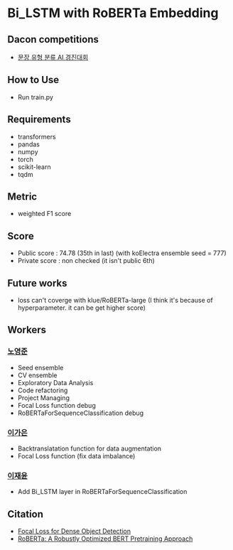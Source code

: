 # Bi_LSTM with RoBERTa Embedding

## Dacon competitions
- [문장 유형 분류 AI 경진대회](https://dacon.io/competitions/official/236037/overview/description)

## How to Use

- Run train.py

## Requirements

- transformers
- pandas
- numpy
- torch
- scikit-learn
- tqdm

## Metric

- weighted F1 score

## Score

- Public score : 74.78 (35th in last) (with koElectra ensemble seed = 777)
- Private score : non checked (it isn't public 6th)

## Future works

- loss can't coverge with klue/RoBERTa-large (I think it's because of hyperparameter. it can be get higher score)

## Workers


### [노영준](https://github.com/youngjun-99)
- Seed ensemble
- CV ensemble
- Exploratory Data Analysis
- Code refactoring
- Project Managing
- Focal Loss function debug
- RoBERTaForSequenceClassification debug

### [이가은](https://github.com/gaeun5744)
- Backtranslatation function for data augmentation
- Focal Loss function (fix data imbalance)

### [이재윤](https://github.com/pixygear)
- Add Bi_LSTM layer in RoBERTaForSequenceClassification

## Citation

- [Focal Loss for Dense Object Detection](https://arxiv.org/abs/1708.02002)
- [RoBERTa: A Robustly Optimized BERT Pretraining Approach](https://arxiv.org/abs/1907.11692)
